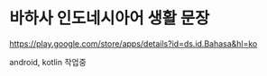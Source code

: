 # 바하사 인도네시아어 생활 문장
https://play.google.com/store/apps/details?id=ds.id.Bahasa&hl=ko

android, kotlin 작업중 
